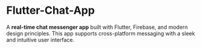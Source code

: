 # Flutter-Chat-App
A **real-time chat messenger app** built with Flutter, Firebase, and modern design principles. This app supports cross-platform messaging with a sleek and intuitive user interface.
